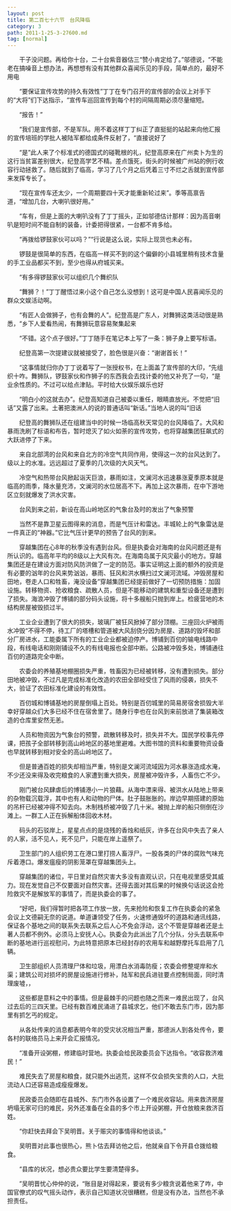 ```yaml
---
layout: post
title: 第二百七十六节　台风降临
category: 3
path: 2011-1-25-3-27600.md
tag: [normal]
---
```


　　干子没问题。再给你十台，二十台紫音器估三“赞小肯定给了。”邬德说，“不能老在搞噪音上想办法，再想想有没有其他群众喜闻乐见的手段，简单点的，最好不用电

　　“要保证宣传攻势的持久有效性”丁丁在专门召开的宣传部的会议上对手下的“大将”们下达指示，“宣传车巡回宣传到每个村的间隔周期必须尽量缩短。

　　“报告！”

　　“我们是宣传部，不是军队。用不着这样丁丁纠正了直挺挺的站起来向他汇报的宣传培班的学批人被陆军都给成条件反射了，“直接说好了

　　“是”此人来了个标准式的德国式的碰靴根的礼，纪登高原来在广州卖卜为生的这行当贫富差别很大，纪登高学艺不精。差点饿死，街头的时候被广州站的例行收容行动拯救了。随后就到了临高，学习了几个月之后凭着三寸不烂之舌就到宣传部来发挥专长了。

　　“现在宣传车还太少，一个周期要四十天才能重新轮过来”。季等高禀告道，“增加几台，大喇叭很好用。”

　　“车有，但是上面的大喇叭没有了丁丁摇头，正如邬德估计那样：因为高音喇叭是短时间不能自制的装备，计委把得很紧，一台都不肯多给。

　　“再拨给锣鼓家伙可以吗？”“行说是这么说，实际上现货也未必有。

　　锣鼓是很简单的东西，在临高一样买不到的这个偏僻的小县城里稍有技术含量的手工业品都买不到，至少也得从府城买来。

　　“有多得锣鼓家伙可以组织几个舞织队

　　“舞狮？！”丁丁醒悟过来小这个自己怎么没想到！这可是中国人民喜闻乐见的群众文娱活动啊。

　　“有匠人会做狮子，也有会舞的人”。纪登高是广东人，对舞狮这类活动很是熟悉，“乡下人爱看热闹，有舞狮玩意容易聚集起来

　　“不错。这个点子很好。”丁丁随手在笔记本上写了一条：狮子身上要写标语。

　　纪登高第一次提建议就被接受了，脸色很是兴奋：“谢谢首长！”

　　“这事情就归你办丁丁说着写了一张授权书，在上面盖了宣传部的大印，“先组织十咋。舞狮队，锣鼓家伙和作狮子的东西我会去找计委的他又补充了一句，“是业余性质的。不过可以给点津贴。平时给大伙娱乐娱乐也好

　　“明白小的这就去办”。纪登高知道自己被委以重任，眼睛直放光。不觉把“旧话”又露了出来。土著把澳洲人的说的普通话叫“新话。”当地人说的叫“旧话

　　纪登高的舞狮队还在组建当中的时候一场临高秋天常见的台风降临了。大风和暴雨洗刷了标语和布告，暂时熄灭了如火如荼的宣传攻势，也将穿越集团狂飙式的大跃进停了下来。

　　来自北部湾的台风和来自北方的冷空气共同作用，使得这一次的台风达到了。级以上的水准。远远超过了夏季的几次级的大风天气。

　　冷空气和热带台风掀起诣天巨浪，暴雨如注，文澜河水迅速暴涨夏季原本就是临高的雨季，降水量充沛，文澜河的水位居高不下。再加上这次暴雨，在中下游地区立刻就爆发了洪水灾害。

　　台风到来之前，新设在高山岭地区的气象台及时的发出了气象预警

　　当然不是靠卫星云图得来的消息，而是气压计和雷达。丰城轮上的气象雷达是一件真正的“神器。”它比气压计更早的预告了台风的到来。

　　穿越集团在心8年的秋季没有遇到台风。但是执委会对海南的台风问题还是有所认识的。临高年平均的8级以上大风有次。在海南岛属于风灾最小的地方。穿越集团还是在建设方面对防风防洪做了一定的防范。事实证明这上面的额外的投资是有必要的汹年的台风来势汹汹，暴雨、狂风和洪水横扫过文澜河流域。冲毁房屋和田地，卷走人口和牲畜，淹没设备”穿越集团已经提前做好了一切预防措施：加固设施。转移物资、抢收粮食、疏散人员，但是不能移动的建筑和重型设备还是遭到了损失。海浪冲毁了博铺的部分码头设施，将十多艘船只抛到岸上。检疲营地的木结构房屋被毁损过半。

　　工业企业遭到了很大的损失，玻璃厂被狂风掀掉了部分顶棚。三座回火炉被雨水冲毁“不得不停，待工厂的塔槽和管道被大风刮侥分因为房屋、道路的毁坏和部分厂房进水，工能委属下所有的工业企业都被迫停产。博铺到百仞的输电线路中段，有线电话和刚刚铺设不久的有线电报也全部中断。公路被冲毁多处，博铺通往百仞的道路完全中断。

　　农委会的养殖基地棚圈损失严重，牲畜因为已经被转移，没有遭到损失。部分田地被冲毁，不过凡是完成标准化改造的农田全部经受住了风雨的侵袭，损失不大，验证了农田标准化建设的有效性。

　　百仞城和博铺基地的房屋倒塌上百处。特别是百仞城里的简易房宿舍损毁大半幸好穿越众们大多已经不住在宿舍里了。随身行李也在台风到来前放进了集装箱改造的仓库里安然无恙。

　　人员和物资因为气象台的预警，疏散转移及时，损失并不大。国民学校事先停课，把孩子全部转移到高山岭地区的基地里避难。大图书馆的资料和重要物资设备也早就转移到相对安全的高山岭地区了。

　　但是普通百姓的损失却相当严重，特别是文澜河流域因为河水暴涨造成水淹，不少还没来得及收完粮食的人家遭到重大损失，房屋被冲毁许多，人畜伤亡不少。

　　刚门被台风肆虐后的博铺港小一片狼藉。从海中漂来得、被洪水从陆地上带来的杂物载沉载浮，其中也有人和动物的尸体。肚子鼓胀胀的。岸边早期搭建的原始的吊杆已经被冲得不知去向。木制栈桥被冲毁了几十米。被抛上岸的船只侧倒在沙滩上。一群工人正在拆解船体回收木材。

　　码头的石驳岸上，星星点点的是烧残的香烛和纸灰，许多在台风中失去了亲人的人家，活不见人，死不见尸，只能在岸上遥祭了。

　　卫生部门的人组织劳工在港口里打捞人畜浮尸。一股各类的尸体的腐败气味充斥着港口。爆发瘟瘦的阴影笼罩在穿越集团头上。

　　穿越集团的诸位，平日里对自然灾害大多没有直观认识，只在电视里感受其威力。现在发觉自己不仅要面对自然灾害。还得去面对其后果的时候换句话说这会抢险救灾不是解放军的事情了，而是执委会的事了。

　　“好吧，我们得暂时把各项工作放一放，先来抢险和恢复工作在执委会的紧急会议上文德嗣无奈的说道。单道谦领受了任务，火速修通毁坏的道路和通讯线路，保证各个基地之间的联系失去联系之后人心不免会浮动，这个不管是穿越者还是土著人员都不例外。必须马上安抚人心。执委会为此派出了几个分队，分头去联系中断的基地进行巡视慰问，为此特意把原本已经封存的农用车和越野摩托车启用了几辆。

　　卫生部组织人员清理尸体和垃圾，用漂白水消毒防瘦；农委会修整堤岸和水渠；建筑公司对损坏的房屋设施进行修补，陆军和民兵进驻要点控制局面，同时清理废墟，，

　　这些都是意料之中的事情。但是最棘手的问题也随之而来一难民出现了，台风过去后的三四天里。已经有数百难民涌进了县城求乞，他们不敢去东门市，因为那里有抓乞丐的规定。

　　从各处传来的消息都表明今年的受灾状况相当严重，那德派人到各处传令，要各村的联络员马上来开会汇报情况。

　　“准备开设粥棚，修建临时营地。执委会给民政委员会下达指令。“收容救济难民！”

　　难民失去了房屋和粮食，就只能外出逃荒，这样不仅会损失宝贵的人口，大批流动人口还容易造成瘦瘦爆发。

　　民政委员会随即在县城外、东门市外各设置了一个难民收容站。用来救济房屋坍塌无家可归的难民，另外还准备在全县的多个市上开设粥棚，开仓放粮来救济百姓。

　　“你赶快去拜会下吴明晋。关于赈灾的事情得和他谈谈。”

　　吴明晋对此事也很热心，熊卜估去拜访他之后，他就亲自下令开县仓拨给粮食。

　　“县库的状况，想必贵众要比学生要清楚得多。

　　”吴明晋忧心仲仲的说，“账目是对得起来，要说有多少粮贪说着他来了咋，中国官僚式的叹气摇头动作，表示自己知道状况很糟糕，但是没有办法，当然也不承担责任。